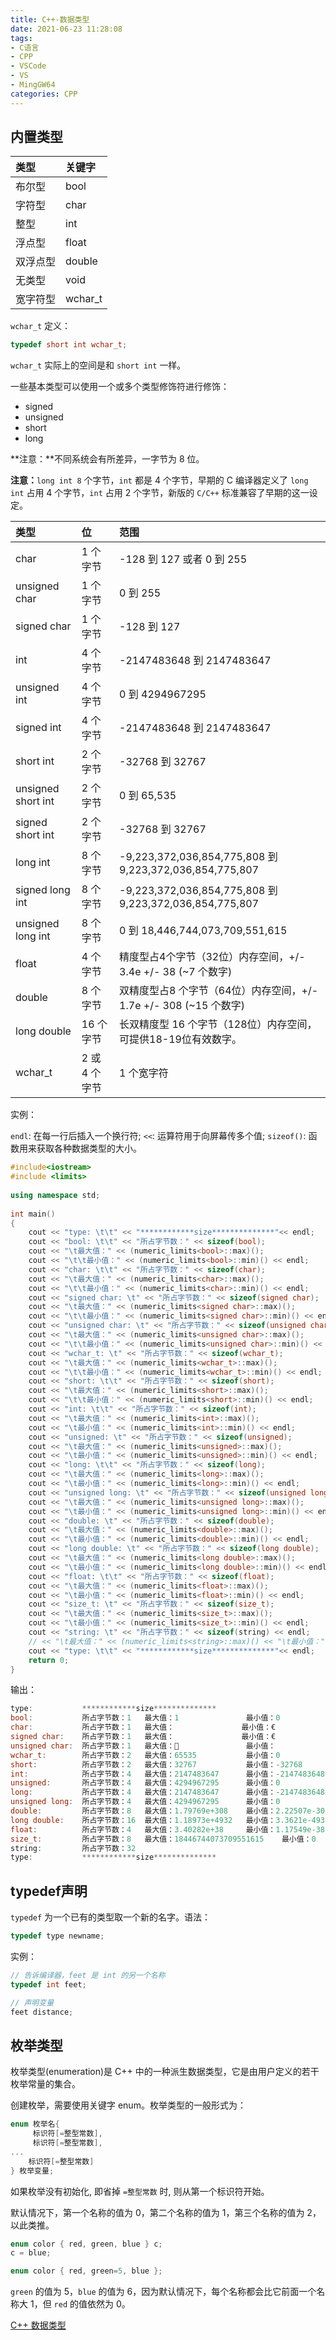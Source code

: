 ```yaml
---
title: C++-数据类型
date: 2021-06-23 11:28:08
tags:
- C语言
- CPP
- VSCode
- VS
- MingGW64
categories: CPP
---
```


## 内置类型

| 类型	| 关键字 |
|:---|:---|
|布尔型	| bool |
|字符型	| char |
|整型	| int |
|浮点型	| float |
|双浮点型	| double |
|无类型	| void |
|宽字符型 | wchar_t |

`wchar_t` 定义：

```cpp
typedef short int wchar_t;
```

`wchar_t` 实际上的空间是和 `short int` 一样。

一些基本类型可以使用一个或多个类型修饰符进行修饰：

* signed
* unsigned
* short
* long

**注意：**不同系统会有所差异，一字节为 8 位。

**注意：**`long int 8` 个字节，`int` 都是 4 个字节，早期的 C 编译器定义了 `long int` 占用 4 个字节，`int` 占用 2 个字节，新版的 `C/C++` 标准兼容了早期的这一设定。

|类型	| 位  |	范围 |
|:---  | :--- | :--- |
|char	|1 个字节	| -128 到 127 或者 0 到 255|
|unsigned char|	1 个字节 |	0 到 255 |
|signed char |	1 个字节	| -128 到 127 |
|int |	4 个字节 |	-2147483648 到 2147483647 |
|unsigned int |	4 个字节 |	0 到 4294967295 |
|signed int	| 4 个字节	| -2147483648 到 2147483647 |
|short int	| 2 个字节 |	-32768 到 32767 |
|unsigned short int	| 2 个字节	| 0 到 65,535 |
|signed short int	| 2 个字节 |	-32768 到 32767 |
|long int	| 8 个字节 |	-9,223,372,036,854,775,808 到 9,223,372,036,854,775,807 |
|signed long int |	8 个字节	| -9,223,372,036,854,775,808 到 9,223,372,036,854,775,807|
|unsigned long int |	8 个字节 |	0 到 18,446,744,073,709,551,615 |
|float |	4 个字节 |	精度型占4个字节（32位）内存空间，+/- 3.4e +/- 38 (~7 个数字)|
|double	 |8 个字节 |	双精度型占8 个字节（64位）内存空间，+/- 1.7e +/- 308 (~15 个数字) | 
|long double |	16 个字节	| 长双精度型 16 个字节（128位）内存空间，可提供18-19位有效数字。|
|wchar_t	| 2 或 4 个字节	|1 个宽字符 |

实例：

`endl`: 在每一行后插入一个换行符;
`<<`: 运算符用于向屏幕传多个值;
`sizeof()`: 函数用来获取各种数据类型的大小。

```cpp
#include<iostream>  
#include <limits>
 
using namespace std;  
  
int main()  
{  
    cout << "type: \t\t" << "************size**************"<< endl;  
    cout << "bool: \t\t" << "所占字节数：" << sizeof(bool);  
    cout << "\t最大值：" << (numeric_limits<bool>::max)();  
    cout << "\t\t最小值：" << (numeric_limits<bool>::min)() << endl;  
    cout << "char: \t\t" << "所占字节数：" << sizeof(char);  
    cout << "\t最大值：" << (numeric_limits<char>::max)();  
    cout << "\t\t最小值：" << (numeric_limits<char>::min)() << endl;  
    cout << "signed char: \t" << "所占字节数：" << sizeof(signed char);  
    cout << "\t最大值：" << (numeric_limits<signed char>::max)();  
    cout << "\t\t最小值：" << (numeric_limits<signed char>::min)() << endl;  
    cout << "unsigned char: \t" << "所占字节数：" << sizeof(unsigned char);  
    cout << "\t最大值：" << (numeric_limits<unsigned char>::max)();  
    cout << "\t\t最小值：" << (numeric_limits<unsigned char>::min)() << endl;  
    cout << "wchar_t: \t" << "所占字节数：" << sizeof(wchar_t);  
    cout << "\t最大值：" << (numeric_limits<wchar_t>::max)();  
    cout << "\t\t最小值：" << (numeric_limits<wchar_t>::min)() << endl;  
    cout << "short: \t\t" << "所占字节数：" << sizeof(short);  
    cout << "\t最大值：" << (numeric_limits<short>::max)();  
    cout << "\t\t最小值：" << (numeric_limits<short>::min)() << endl;  
    cout << "int: \t\t" << "所占字节数：" << sizeof(int);  
    cout << "\t最大值：" << (numeric_limits<int>::max)();  
    cout << "\t最小值：" << (numeric_limits<int>::min)() << endl;  
    cout << "unsigned: \t" << "所占字节数：" << sizeof(unsigned);  
    cout << "\t最大值：" << (numeric_limits<unsigned>::max)();  
    cout << "\t最小值：" << (numeric_limits<unsigned>::min)() << endl;  
    cout << "long: \t\t" << "所占字节数：" << sizeof(long);  
    cout << "\t最大值：" << (numeric_limits<long>::max)();  
    cout << "\t最小值：" << (numeric_limits<long>::min)() << endl;  
    cout << "unsigned long: \t" << "所占字节数：" << sizeof(unsigned long);  
    cout << "\t最大值：" << (numeric_limits<unsigned long>::max)();  
    cout << "\t最小值：" << (numeric_limits<unsigned long>::min)() << endl;  
    cout << "double: \t" << "所占字节数：" << sizeof(double);  
    cout << "\t最大值：" << (numeric_limits<double>::max)();  
    cout << "\t最小值：" << (numeric_limits<double>::min)() << endl;  
    cout << "long double: \t" << "所占字节数：" << sizeof(long double);  
    cout << "\t最大值：" << (numeric_limits<long double>::max)();  
    cout << "\t最小值：" << (numeric_limits<long double>::min)() << endl;  
    cout << "float: \t\t" << "所占字节数：" << sizeof(float);  
    cout << "\t最大值：" << (numeric_limits<float>::max)();  
    cout << "\t最小值：" << (numeric_limits<float>::min)() << endl;  
    cout << "size_t: \t" << "所占字节数：" << sizeof(size_t);  
    cout << "\t最大值：" << (numeric_limits<size_t>::max)();  
    cout << "\t最小值：" << (numeric_limits<size_t>::min)() << endl;  
    cout << "string: \t" << "所占字节数：" << sizeof(string) << endl;  
    // << "\t最大值：" << (numeric_limits<string>::max)() << "\t最小值：" << (numeric_limits<string>::min)() << endl;  
    cout << "type: \t\t" << "************size**************"<< endl;  
    return 0;  
}
```

输出：

```cpp
type:           ************size**************
bool:           所占字节数：1   最大值：1               最小值：0
char:           所占字节数：1   最大值：               最小值：€
signed char:    所占字节数：1   最大值：               最小值：€
unsigned char:  所占字节数：1   最大值：               最小值：
wchar_t:        所占字节数：2   最大值：65535           最小值：0
short:          所占字节数：2   最大值：32767           最小值：-32768
int:            所占字节数：4   最大值：2147483647      最小值：-2147483648
unsigned:       所占字节数：4   最大值：4294967295      最小值：0
long:           所占字节数：4   最大值：2147483647      最小值：-2147483648
unsigned long:  所占字节数：4   最大值：4294967295      最小值：0
double:         所占字节数：8   最大值：1.79769e+308    最小值：2.22507e-308
long double:    所占字节数：16  最大值：1.18973e+4932   最小值：3.3621e-4932
float:          所占字节数：4   最大值：3.40282e+38     最小值：1.17549e-38
size_t:         所占字节数：8   最大值：18446744073709551615    最小值：0
string:         所占字节数：32
type:           ************size**************
```

## typedef声明

`typedef` 为一个已有的类型取一个新的名字。语法：

```cpp
typedef type newname; 
```

实例：

```cpp
// 告诉编译器，feet 是 int 的另一个名称
typedef int feet;

// 声明变量
feet distance;
```

## 枚举类型

枚举类型(enumeration)是 C++ 中的一种派生数据类型，它是由用户定义的若干枚举常量的集合。

创建枚举，需要使用关键字 enum。枚举类型的一般形式为：

```cpp
enum 枚举名{ 
     标识符[=整型常数], 
     标识符[=整型常数], 
... 
    标识符[=整型常数]
} 枚举变量;
```

如果枚举没有初始化, 即省掉 `=整型常数` 时, 则从第一个标识符开始。

默认情况下，第一个名称的值为 0，第二个名称的值为 1，第三个名称的值为 2，以此类推。

```cpp
enum color { red, green, blue } c;
c = blue;
```

```cpp
enum color { red, green=5, blue };
```

`green` 的值为 5，`blue` 的值为 6，因为默认情况下，每个名称都会比它前面一个名称大 1，但 `red` 的值依然为 0。

[C++ 数据类型](https://www.runoob.com/cplusplus/cpp-data-types.html)